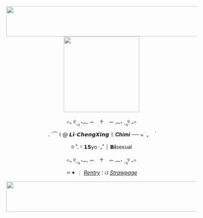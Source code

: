 <div align="center">

<img src="https://64.media.tumblr.com/648ac3cc850c780ff31520ebfff1ea2e/5a2c3d9eb219bb3d-3a/s2048x3072/21eba5192a863f284b22caa107ca0c27f73e791d.pnj" width="800" height="80" />

<div align="center">

<img src="https://64.media.tumblr.com/4ad0823a7298467a45667812095f4b85/a0f08759c9859a94-fd/s400x600/bbdc4a9b99ac6e6248f38b1a998a25be6375c34d.pnj" width="200" height="200" />

  ⊹₊ ୧‿̩͙ ˖︵ ꕀ⠀ ♱⠀ ꕀ ︵˖ ‿̩͙୨ ₊⊹

  𝅄    ݁   ⏜ ꒰  @ 𝙇𝙞-𝘾𝙝𝙚𝙣𝙜𝙓𝙞𝙣𝙜 ᛝ ***Chimi*** ──   ๑   ֹ   ₊ㅤ  ۟

  ୭ ˚. ᵎᵎ 𝟭𝟱yo ‧₊˚ ┊ 𝗕𝗶sexual

  ⊹₊ ୧‿̩͙ ˖︵ ꕀ⠀ ♱⠀ ꕀ ︵˖ ‿̩͙୨ ₊⊹

  

 〃✦ ┆ [*Rentry*](https://rentry.co/tunachimi) ؛ ଓ [*Strawpage*](https://Aizhen.straw.page)




<img src="https://64.media.tumblr.com/31aed172e71ebbae988fd95401a4f67b/5a2c3d9eb219bb3d-df/s2048x3072/f466a1e837ca4f620b0006c67da2315a6f64f2e1.pnj" width="800" height="80" />
